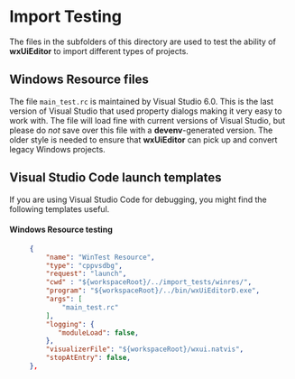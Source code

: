 # Import Testing

The files in the subfolders of this directory are used to test the ability of **wxUiEditor** to import different types of projects.

## Windows Resource files

The file `main_test.rc` is maintained by Visual Studio 6.0. This is the last version of Visual Studio that used property dialogs making it very easy to work with. The file will load fine with current versions of Visual Studio, but please do _not_ save over this file with a **devenv**-generated version. The older style is needed to ensure that **wxUiEditor** can pick up and convert legacy Windows projects.

## Visual Studio Code launch templates

If you are using Visual Studio Code for debugging, you might find the following templates useful.

#### Windows Resource testing

```json
     {
         "name": "WinTest Resource",
         "type": "cppvsdbg",
         "request": "launch",
         "cwd" : "${workspaceRoot}/../import_tests/winres/",
         "program": "${workspaceRoot}/../bin/wxUiEditorD.exe",
         "args": [
             "main_test.rc"
         ],
         "logging": {
            "moduleLoad": false,
         },
         "visualizerFile": "${workspaceRoot}/wxui.natvis",
         "stopAtEntry": false,
     },
```
